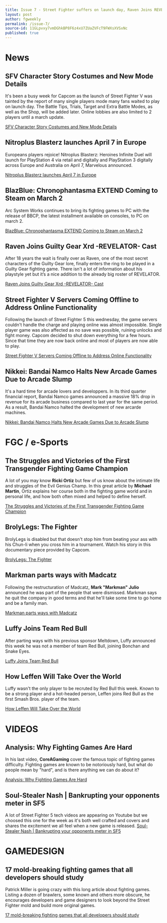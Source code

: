 ```yaml
---
title: Issue 7 - Street Fighter suffers on launch day, Raven Joins REVELATOR, Bandai Namco halts new arcade games, portraits of Ricki Ortiz and BrolyLegs...
layout: post
author: fgweekly
permalink: /issue-7/
source-id: 11GLpvxy7vmDGhkBP8F6z4xU7ZUaZVFcT9FWXsXVSxNc
published: true
---
```

# News 		

## SFV Character Story Costumes and New Mode Details

It's been a busy week for Capcom as the launch of Street Fighter V was tainted by the report of many single players mode many fans waited to play on launch day. The Battle Tips, Trials, Target and Extra Battle Modes, as well as the Shop, will be added later. Online lobbies are also limited to 2 players until a march update.

[SFV Character Story Costumes and New Mode Details](http://www.capcom-unity.com/haunts/blog/2016/02/11/sfv-character-story-costumes-and-new-mode-details)	 			

## Nitroplus Blasterz launches April 7 in Europe

Europeans players rejoice! Nitroplus Blasterz: Heroines Infinite Duel will launch for PlayStation 4 via retail and digitally and PlayStation 3 digitally across Europe and Australia on April 7, Marvelous announced. 

[Nitroplus Blasterz launches April 7 in Europe](http://gematsu.com/2016/02/nitroplus-blasterz-launches-april-7-europe)

## BlazBlue: Chronophantasma EXTEND Coming to Steam on March 2

Arc System Works continues to bring its fighting games to PC with the release of BBCP, the latest installment available on consoles, to PC on march 2.

[BlazBlue: Chronophantasma EXTEND Coming to Steam on March 2](http://shoryuken.com/2016/02/15/blazblue-chronophantasma-extend-coming-to-steam-on-march-2/)

## Raven Joins Guilty Gear Xrd -REVELATOR- Cast

After 18 years the wait is finally over as Raven, one of the most secret characters of the Guilty Gear lore, finally enters the ring to be played in a Guilty Gear fighting game. There isn't a lot of information about his playstyle yet but it’s a nice addition to the already big roster of REVELATOR.

[Raven Joins Guilty Gear Xrd -REVELATOR- Cast](http://shoryuken.com/2016/02/16/raven-joins-guilty-gear-xrd-revelator-cast/)

## Street Fighter V Servers Coming Offline to Address Online Functionality 

Following the launch of Street Fighter 5 this wednesday, the game servers couldn't handle the charge and playing online was almost impossible. Single player game was also affected as no save was possible, ruining unlocks and fight money. Capcom decided to shut down everything for a few hours. Since that time they are now back online and most of players are now able to play.

[Street Fighter V Servers Coming Offline to Address Online Functionality](http://shoryuken.com/2016/02/16/street-fighter-v-servers-coming-offline-to-address-online-functionality/)

## Nikkei: Bandai Namco Halts New Arcade Games Due to Arcade Slump

It's a hard time for arcade lovers and developpers. In its third quarter financial report, Bandai Namco games announced a massive 18% drop in revenue for its arcade business compared to last year for the same period. As a result, Bandai Namco halted the development of new arcarde machines.

[Nikkei: Bandai Namco Halts New Arcade Games Due to Arcade Slump](http://www.animenewsnetwork.com/news/2016-02-15/nikkei-bandai-namco-halts-new-arcade-games-due-to-arcade-slump/.98559)

# FGC / e-Sports

## The Struggles and Victories of the First Transgender Fighting Game Champion

A lot of you may know **Ricki Ortiz** but few of us know about the intimate life and struggles of the Evil Genius Champ. In this great article by **Michael Martin**, Ortiz explains her course both in the fighting game world and in personal life, and how both often mixed and helped to define herself.

[The Struggles and Victories of the First Transgender Fighting Game Champion](http://www.playboy.com/articles/transgender-street-fighter-fighting-game-pro-ricki-ortiz)

## BrolyLegs: The Fighter

BrolyLegs is disabled but that doesn't stop him from beating your ass with his Chun-li when you cross him in a tournament. Watch his story in this documentary piece provided by Capcom.

[BrolyLegs: The Fighter ](https://youtu.be/s1MYSgy4QMw)

## Markman parts ways with Madcatz

Following the restructuration of Madcatz, **Mark "Markman" Julio** announced he was part of the people that were dismissed. Markman says he quit the company in good terms and that he'll take some time to go home and be a family man.

[Markman parts ways with Madcatz](https://twitter.com/MarkMan23/status/699362809180651520)

## Luffy Joins Team Red Bull

After parting ways with his previous sponsor Meltdown, Luffy announced this week he was not a member of team Red Bull, joining Bonchan and Snake Eyes. 

[Luffy Joins Team Red Bull](https://twitter.com/Louffy086/status/698678936033718272)

## How Leffen Will Take Over the World

Luffy wasn't the only player to be recruted by Red Bull this week. Known to be a strong player and a hot-headed person, Leffen joins Red Bull as the first Smash Bros. player of the team.

[How Leffen Will Take Over the World](http://www.redbull.com/us/en/esports/stories/1331777065928/how-leffen-will-take-over-smash-bros)

# VIDEOS

## Analysis: Why Fighting Games Are Hard

In his last video, **CoreAGaming** cover the famous topic of fighting games difficulty. Fighting games are known to be notoriously hard, but what do people mean by "hard", and is there anything we can do about it?

[Analysis: Why Fighting Games Are Hard ](https://www.youtube.com/watch?v=AGrIR_jlLno)

## Soul-Stealer Nash | Bankrupting your opponents meter in SF5

A lot of Street Fighter 5 tech videos are appearing on Youtube but we choosed this one for the week as it's both well crafted and covers and shares the excitement we all feel when a new game is released.[Soul-Stealer Nash | Bankrupting your opponents meter in SF5](https://www.youtube.com/watch?v=hShBsODPcFM)

# GAMEDESIGN

## 17 mold-breaking fighting games that all developers should study 

Patrick Miller is going crazy with this long article about fighting games. Listing a dozen of brawlers, some known and others more obscure, he encourages developers and game designers to look beyond the Street Fighter mold and build more original games.

[17 mold-breaking fighting games that all developers should study ](http://gamasutra.com/view/news/265496/17_moldbreaking_fighting_games_that_all_developers_should_study.php)

